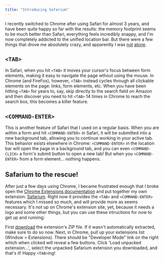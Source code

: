 ```yaml
---
title: "Introducing Safarium"
---
```


I recently switched to Chrome after using Safari for almost 3 years, and have been quite happy so far with the results: the memory footprint seems to be much better than Safari, everything feels incredibly snappy, and I'm now completely addicted to the unified location bar. But there were a few things that drove me absolutely crazy, and apparently I was <a href="http://www.google.com/search?q=chrome+tab+form+elements" target="_blank">not</a> <a href="http://www.google.com/search?q=chrome+command+enter" target="_blank">alone</a>.

## `<TAB>`

In Safari, when you hit `<TAB>` it moves your cursor's focus between form elements, making it easy to navigate the page wthout using the mouse. In Chrome (and FireFox), however, `<TAB>` instead cycles through all clickable elements on the page: links, form elements, etc. When you have been hitting `<TAB>` for years to, say, skip directly to the search field on Amazon and then discover you need to hit `<TAB>` 14 times in Chrome to reach the search box, this becomes a killer feature.

## `<COMMAND-ENTER>`

This is another feature of Safari that I used on a regular basis. When you are within a form and hit `<COMMAND-ENTER>` in Safari, it will be submitted into a new background tab, allowing you to continue working in your active tab. This behavior exists elsewhere in Chrome: `<COMMAND-ENTER>` in the location bar will open the page in a background tab, and you can even `<COMMAND-CLICK>` a form's submit button to open a new tab! But when you `<COMMAND-ENTER>` from a form element... nothing happens.

## Safarium to the rescue!

After just a few days using Chrome, I became frustrated enough that I broke open the <a href="http://code.google.com/chrome/extensions/index.html">Chrome Extensions documentation</a> and put together my own extension: <a href="http://github.com/bernerdschaefer/safarium">Safarium</a>. Right now it provides the `<TAB>` and `<COMMAND-ENTER>` features which I missed so much, and will provide more as seems necessary. It's not up on Chrome's extension site, yet, because it needs a logo and some other things, but you can use these intructions for now to get up and running:

First <a href="http://github.com/bernerdschaefer/safarium/zipball/master">download</a> the extension's ZIP file. If it wasn't automatically extracted, make sure to do so now. Next, in Chrome, pull up your extensions list (Window &gt; Extensions). There should be "Developer Mode" link on the right which when clicked will reveal a few buttons. Click 'Load unpacked extension...', select the unpacked Safarium extension you downloaded, and that's it! Happy `<TAB>`ing!
